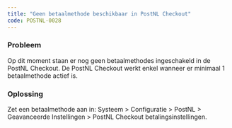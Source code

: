 ```yaml
---
title: "Geen betaalmethode beschikbaar in PostNL Checkout"
code: POSTNL-0028
---
```

### Probleem

Op dit moment staan er nog geen betaalmethodes ingeschakeld in de PostNL Checkout. De PostNL Checkout werkt enkel wanneer er minimaal 1 betaalmethode actief is.

### Oplossing

Zet een betaalmethode aan in: Systeem > Configuratie > PostNL > Geavanceerde Instellingen > PostNL Checkout betalingsinstellingen.
